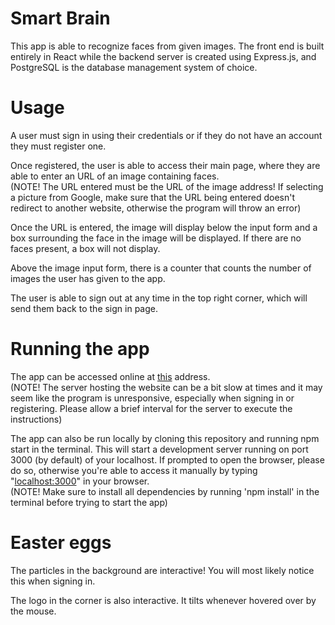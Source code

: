 # Smart Brain

This app is able to recognize faces from given images. 
The front end is built entirely in React while the backend server is created using Express.js, and PostgreSQL is the database management system of choice.

# Usage
A user must sign in using their credentials or if they do not have an account they must register one.

Once registered, the user is able to access their main page, where they are able to enter an URL of an image containing faces.\
(NOTE! The URL entered must be the URL of the image address! If selecting a picture from Google, make sure that the URL being entered doesn't redirect to another website, otherwise the program will throw an error)

Once the URL is entered, the image will display below the input form and a box surrounding the face in the image will be displayed. If there are no faces present, a box will not display.

Above the image input form, there is a counter that counts the number of images the user has given to the app.

The user is able to sign out at any time in the top right corner, which will send them back to the sign in page.

# Running the app
The app can be accessed online at [this](https://marko-smart-brain.herokuapp.com/) address.\
(NOTE! The server hosting the website can be a bit slow at times and it may seem like the program is unresponsive, especially when signing in or registering. Please allow a brief interval for the server to execute the instructions)

The app can also be run locally by cloning this repository and running npm start in the terminal. This will start a development server running on port 3000 (by default) of your localhost. If prompted to open the browser, please do so, otherwise you're able to access it manually by typing "[localhost:3000](http://localhost:3000)" in your browser.\
(NOTE! Make sure to install all dependencies by running 'npm install' in the terminal before trying to start the app)

# Easter eggs
The particles in the background are interactive! You will most likely notice this when signing in.

The logo in the corner is also interactive. It tilts whenever hovered over by the mouse.
